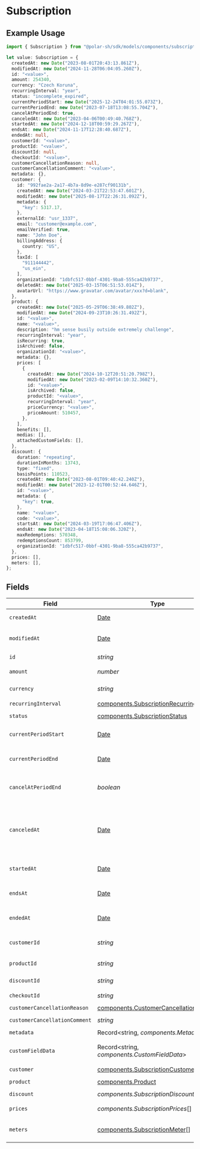 # Subscription

## Example Usage

```typescript
import { Subscription } from "@polar-sh/sdk/models/components/subscription.js";

let value: Subscription = {
  createdAt: new Date("2023-08-01T20:43:13.861Z"),
  modifiedAt: new Date("2024-11-28T06:04:05.260Z"),
  id: "<value>",
  amount: 254340,
  currency: "Czech Koruna",
  recurringInterval: "year",
  status: "incomplete_expired",
  currentPeriodStart: new Date("2025-12-24T04:01:55.073Z"),
  currentPeriodEnd: new Date("2023-07-18T13:08:55.704Z"),
  cancelAtPeriodEnd: true,
  canceledAt: new Date("2023-04-06T00:49:40.768Z"),
  startedAt: new Date("2024-12-18T00:59:29.267Z"),
  endsAt: new Date("2024-11-17T12:28:40.687Z"),
  endedAt: null,
  customerId: "<value>",
  productId: "<value>",
  discountId: null,
  checkoutId: "<value>",
  customerCancellationReason: null,
  customerCancellationComment: "<value>",
  metadata: {},
  customer: {
    id: "992fae2a-2a17-4b7a-8d9e-e287cf90131b",
    createdAt: new Date("2024-03-21T22:53:47.601Z"),
    modifiedAt: new Date("2025-08-17T22:26:31.092Z"),
    metadata: {
      "key": 5317.17,
    },
    externalId: "usr_1337",
    email: "customer@example.com",
    emailVerified: true,
    name: "John Doe",
    billingAddress: {
      country: "US",
    },
    taxId: [
      "911144442",
      "us_ein",
    ],
    organizationId: "1dbfc517-0bbf-4301-9ba8-555ca42b9737",
    deletedAt: new Date("2025-03-15T06:51:53.014Z"),
    avatarUrl: "https://www.gravatar.com/avatar/xxx?d=blank",
  },
  product: {
    createdAt: new Date("2025-05-29T06:38:49.802Z"),
    modifiedAt: new Date("2024-09-23T10:26:31.492Z"),
    id: "<value>",
    name: "<value>",
    description: "hm sense busily outside extremely challenge",
    recurringInterval: "year",
    isRecurring: true,
    isArchived: false,
    organizationId: "<value>",
    metadata: {},
    prices: [
      {
        createdAt: new Date("2024-10-12T20:51:20.798Z"),
        modifiedAt: new Date("2023-02-09T14:10:32.360Z"),
        id: "<value>",
        isArchived: false,
        productId: "<value>",
        recurringInterval: "year",
        priceCurrency: "<value>",
        priceAmount: 510457,
      },
    ],
    benefits: [],
    medias: [],
    attachedCustomFields: [],
  },
  discount: {
    duration: "repeating",
    durationInMonths: 13743,
    type: "fixed",
    basisPoints: 110523,
    createdAt: new Date("2023-08-01T09:40:42.240Z"),
    modifiedAt: new Date("2023-12-01T00:52:44.646Z"),
    id: "<value>",
    metadata: {
      "key": true,
    },
    name: "<value>",
    code: "<value>",
    startsAt: new Date("2024-03-19T17:06:47.406Z"),
    endsAt: new Date("2023-04-18T15:08:06.320Z"),
    maxRedemptions: 570348,
    redemptionsCount: 853799,
    organizationId: "1dbfc517-0bbf-4301-9ba8-555ca42b9737",
  },
  prices: [],
  meters: [],
};
```

## Fields

| Field                                                                                                                         | Type                                                                                                                          | Required                                                                                                                      | Description                                                                                                                   |
| ----------------------------------------------------------------------------------------------------------------------------- | ----------------------------------------------------------------------------------------------------------------------------- | ----------------------------------------------------------------------------------------------------------------------------- | ----------------------------------------------------------------------------------------------------------------------------- |
| `createdAt`                                                                                                                   | [Date](https://developer.mozilla.org/en-US/docs/Web/JavaScript/Reference/Global_Objects/Date)                                 | :heavy_check_mark:                                                                                                            | Creation timestamp of the object.                                                                                             |
| `modifiedAt`                                                                                                                  | [Date](https://developer.mozilla.org/en-US/docs/Web/JavaScript/Reference/Global_Objects/Date)                                 | :heavy_check_mark:                                                                                                            | Last modification timestamp of the object.                                                                                    |
| `id`                                                                                                                          | *string*                                                                                                                      | :heavy_check_mark:                                                                                                            | The ID of the object.                                                                                                         |
| `amount`                                                                                                                      | *number*                                                                                                                      | :heavy_check_mark:                                                                                                            | The amount of the subscription.                                                                                               |
| `currency`                                                                                                                    | *string*                                                                                                                      | :heavy_check_mark:                                                                                                            | The currency of the subscription.                                                                                             |
| `recurringInterval`                                                                                                           | [components.SubscriptionRecurringInterval](../../models/components/subscriptionrecurringinterval.md)                          | :heavy_check_mark:                                                                                                            | N/A                                                                                                                           |
| `status`                                                                                                                      | [components.SubscriptionStatus](../../models/components/subscriptionstatus.md)                                                | :heavy_check_mark:                                                                                                            | N/A                                                                                                                           |
| `currentPeriodStart`                                                                                                          | [Date](https://developer.mozilla.org/en-US/docs/Web/JavaScript/Reference/Global_Objects/Date)                                 | :heavy_check_mark:                                                                                                            | The start timestamp of the current billing period.                                                                            |
| `currentPeriodEnd`                                                                                                            | [Date](https://developer.mozilla.org/en-US/docs/Web/JavaScript/Reference/Global_Objects/Date)                                 | :heavy_check_mark:                                                                                                            | The end timestamp of the current billing period.                                                                              |
| `cancelAtPeriodEnd`                                                                                                           | *boolean*                                                                                                                     | :heavy_check_mark:                                                                                                            | Whether the subscription will be canceled at the end of the current period.                                                   |
| `canceledAt`                                                                                                                  | [Date](https://developer.mozilla.org/en-US/docs/Web/JavaScript/Reference/Global_Objects/Date)                                 | :heavy_check_mark:                                                                                                            | The timestamp when the subscription was canceled. The subscription might still be active if `cancel_at_period_end` is `true`. |
| `startedAt`                                                                                                                   | [Date](https://developer.mozilla.org/en-US/docs/Web/JavaScript/Reference/Global_Objects/Date)                                 | :heavy_check_mark:                                                                                                            | The timestamp when the subscription started.                                                                                  |
| `endsAt`                                                                                                                      | [Date](https://developer.mozilla.org/en-US/docs/Web/JavaScript/Reference/Global_Objects/Date)                                 | :heavy_check_mark:                                                                                                            | The timestamp when the subscription will end.                                                                                 |
| `endedAt`                                                                                                                     | [Date](https://developer.mozilla.org/en-US/docs/Web/JavaScript/Reference/Global_Objects/Date)                                 | :heavy_check_mark:                                                                                                            | The timestamp when the subscription ended.                                                                                    |
| `customerId`                                                                                                                  | *string*                                                                                                                      | :heavy_check_mark:                                                                                                            | The ID of the subscribed customer.                                                                                            |
| `productId`                                                                                                                   | *string*                                                                                                                      | :heavy_check_mark:                                                                                                            | The ID of the subscribed product.                                                                                             |
| `discountId`                                                                                                                  | *string*                                                                                                                      | :heavy_check_mark:                                                                                                            | The ID of the applied discount, if any.                                                                                       |
| `checkoutId`                                                                                                                  | *string*                                                                                                                      | :heavy_check_mark:                                                                                                            | N/A                                                                                                                           |
| `customerCancellationReason`                                                                                                  | [components.CustomerCancellationReason](../../models/components/customercancellationreason.md)                                | :heavy_check_mark:                                                                                                            | N/A                                                                                                                           |
| `customerCancellationComment`                                                                                                 | *string*                                                                                                                      | :heavy_check_mark:                                                                                                            | N/A                                                                                                                           |
| `metadata`                                                                                                                    | Record<string, *components.Metadata*>                                                                                         | :heavy_check_mark:                                                                                                            | N/A                                                                                                                           |
| `customFieldData`                                                                                                             | Record<string, *components.CustomFieldData*>                                                                                  | :heavy_minus_sign:                                                                                                            | Key-value object storing custom field values.                                                                                 |
| `customer`                                                                                                                    | [components.SubscriptionCustomer](../../models/components/subscriptioncustomer.md)                                            | :heavy_check_mark:                                                                                                            | N/A                                                                                                                           |
| `product`                                                                                                                     | [components.Product](../../models/components/product.md)                                                                      | :heavy_check_mark:                                                                                                            | A product.                                                                                                                    |
| `discount`                                                                                                                    | *components.SubscriptionDiscount*                                                                                             | :heavy_check_mark:                                                                                                            | N/A                                                                                                                           |
| `prices`                                                                                                                      | *components.SubscriptionPrices*[]                                                                                             | :heavy_check_mark:                                                                                                            | List of enabled prices for the subscription.                                                                                  |
| `meters`                                                                                                                      | [components.SubscriptionMeter](../../models/components/subscriptionmeter.md)[]                                                | :heavy_check_mark:                                                                                                            | List of meters associated with the subscription.                                                                              |